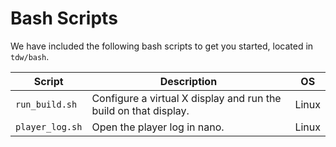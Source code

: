 # Bash Scripts

We have included the following bash scripts to get you started, located in `tdw/bash`. 

| Script | Description | OS |
| --- | --- | --- |
| `run_build.sh` | Configure a virtual X display and run the build on that display. | Linux |
| `player_log.sh` | Open the player log in nano. | Linux |